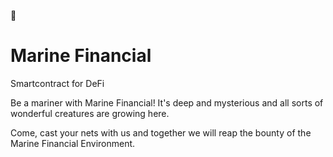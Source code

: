 🌊

# Marine Financial

Smartcontract for DeFi

Be a mariner with Marine Financial! 
It's deep and mysterious and all sorts of wonderful creatures are growing here.

Come, cast your nets with us and together we will reap the bounty of the Marine Financial Environment.
